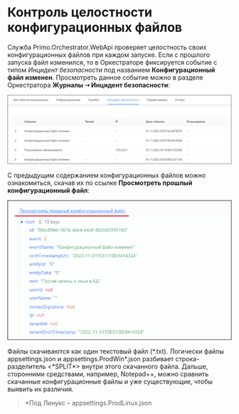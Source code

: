 # Контроль целостности конфигурационных файлов

Служба Primo.Orchestrator.WebApi проверяет целостность своих конфигурационных файлов при каждом запуске. Если с прошлого запуска файл изменился, то в Оркестраторе фиксируется событие с типом *Инцидент безопасности* под названием **Конфигурационный файл изменен**. Просмотреть данное событие можно в разделе Оркестратора **Журналы ➝ Инцидент безопасности**:

![](<../../.gitbook/assets/4. Журнал Орка. Конфигурационный файл изменен.png>)

С предыдущим содержанием конфигурационных файлов можно ознакомиться, скачав их по ссылке **Просмотреть прошлый конфигурационный файл**:

![](<../../.gitbook/assets/5. Ссылка для скачивания прошлого конфига. Орк.png>)

Файлы скачиваются как один текстовый файл (\*.txt). Логически файлы appsettings.json и appsettings.ProdWin\*.json разбивает строка-разделитель <\*SPLIT\*> внутри этого скачанного файла. Дальше, сторонними средствами, например, Notepad++, можно сравнить скачанные конфигурационные файлы и уже существующие, чтобы выявить их различия.

> \*Под Линукс – appsettings.ProdLinux.json



